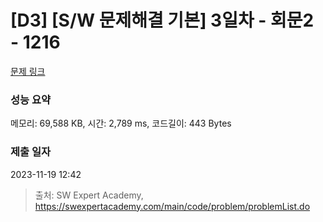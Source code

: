 # [D3] [S/W 문제해결 기본] 3일차 - 회문2 - 1216 

[문제 링크](https://swexpertacademy.com/main/code/problem/problemDetail.do?contestProbId=AV14Rq5aABUCFAYi) 

### 성능 요약

메모리: 69,588 KB, 시간: 2,789 ms, 코드길이: 443 Bytes

### 제출 일자

2023-11-19 12:42



> 출처: SW Expert Academy, https://swexpertacademy.com/main/code/problem/problemList.do